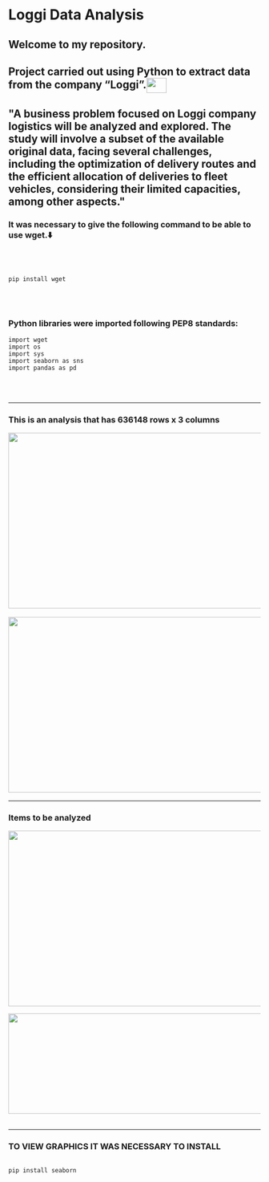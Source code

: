 # Loggi Data Analysis

<h2>Welcome to my repository.</h2>
<h2>Project carried out using Python to extract data from the company “Loggi”.<img align="center" alto="Ellen-Git" height="30" width="40" src="https://cdn.jsdelivr.net/gh/devicons/devicon/icons/python/python-original.svg"></h2>  

<h2>"A business problem focused on Loggi company logistics will be analyzed and explored. The study will involve a subset of the available original data, facing several challenges,
  including the optimization of delivery routes and the efficient allocation of deliveries to fleet vehicles, considering their limited capacities, among other aspects."</h2>

  <h3>It was necessary to give the following command to be able to use wget.⬇️</h3>
<br></br>
    
  ````
  pip install wget

  ````
<br></br>
<h3>Python libraries were imported following PEP8 standards:</h3>

````
import wget
import os
import sys
import seaborn as sns
import pandas as pd

````
<br></br>
<hr></hr>
<h3>This is an analysis that has 636148 rows x 3 columns

 <img align="center" alto="line-Loggi" height="350" width="700"  
     src="https://github.com/Ellen-TSantos/extract_cdi/assets/122386488/ca0791cc-70cd-4f3d-a384-e39d5a425daf">

 <img align="center" alto="line-Loggi" height="350" width="700"  
     src="https://github.com/Ellen-TSantos/extract_cdi/assets/122386488/ea4ea6a1-8eff-43bd-9a12-fba28a153174">
<hr>
<h3>Items to be analyzed</h3>

  
 <img align="center" alto="line-Loggi" height="350" width="700"  
     src="https://github.com/Ellen-TSantos/box_model_descodificadas/assets/122386488/ff13fb43-c0a4-4c74-b02a-7fa8ddd0aca7">
     
<img align="center" alto="line-Loggi" height="200" width="700" 
src="https://github.com/Ellen-TSantos/box_model_descodificadas/assets/122386488/adb26519-ce19-41d5-8448-71ee248d483e">
<br></br>
<hr>
<h3>TO VIEW GRAPHICS IT WAS NECESSARY TO INSTALL</h3>

  ````

pip install seaborn

````
